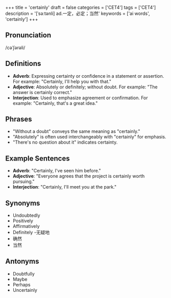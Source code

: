+++
title = 'certainly'
draft = false
categories = ['CET4']
tags = ['CET4']
description = '[ˈsəːtənli] ad.一定，必定；当然'
keywords = ['ai words', 'certainly']
+++

## Pronunciation
/cəˈʃərəli/

## Definitions
- **Adverb**: Expressing certainty or confidence in a statement or assertion. For example: "Certainly, I'll help you with that."
- **Adjective**: Absolutely or definitely; without doubt. For example: "The answer is certainly correct."
- **Interjection**: Used to emphasize agreement or confirmation. For example: "Certainly, that's a great idea."

## Phrases
- "Without a doubt" conveys the same meaning as "certainly."
- "Absolutely" is often used interchangeably with "certainly" for emphasis.
- "There's no question about it" indicates certainty.

## Example Sentences
- **Adverb**: "Certainly, I've seen him before."
- **Adjective**: "Everyone agrees that the project is certainly worth pursuing."
- **Interjection**: "Certainly, I'll meet you at the park."

## Synonyms
- Undoubtedly
- Positively
- Affirmatively
- Definitely
-无疑地
- 确然
- 当然

## Antonyms
- Doubtfully
- Maybe
- Perhaps
- Uncertainly
